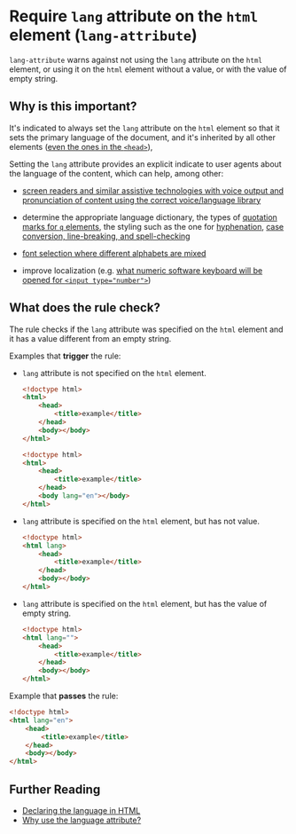 # Require `lang` attribute on the `html` element (`lang-attribute`)

`lang-attribute` warns against not using the `lang` attribute on the
`html` element, or using it on the `html` element without a value, or
with the value of empty string.


## Why is this important?

It's indicated to always set the `lang` attribute on the `html` element
so that it sets the primary language of the document, and it's inherited
by all other elements ([even the ones in the
`<head>`](https://www.w3.org/International/questions/qa-html-language-declarations#basics)),

Setting the `lang` attribute provides an explicit indicate to user
agents about the language of the content, which can help, among other:

 * [screen readers and similar assistive technologies with voice
   output and pronunciation of content using the correct voice/language
   library](http://blog.adrianroselli.com/2015/01/on-use-of-lang-attribute.html)

 * determine the appropriate language dictionary, the types of
   [quotation marks for `q` elements](https://www.w3.org/International/questions/qa-lang-why#rendering),
   the styling such as the one for
   [hyphenation](http://www.quirksmode.org/blog/archives/2012/11/hyphenation_wor.html),
   [case conversion, line-breaking, and
   spell-checking](https://www.w3.org/International/questions/qa-lang-why#authoring)

 * [font selection where different alphabets are
   mixed](https://www.w3.org/International/questions/qa-lang-why#fonts)

 * improve localization (e.g. [what numeric software keyboard will be
   opened for `<input type="number">`](https://ctrl.blog/entry/html5-input-number-localization))


## What does the rule check?

The rule checks if the `lang` attribute was specified on the
`html` element and it has a value different from an empty string.

Examples that **trigger** the rule:

* `lang` attribute is not specified on the `html` element.

  ```html
  <!doctype html>
  <html>
      <head>
          <title>example</title>
      </head>
      <body></body>
  </html>
  ```

  ```html
  <!doctype html>
  <html>
      <head>
          <title>example</title>
      </head>
      <body lang="en"></body>
  </html>
  ```

* `lang` attribute is specified on the `html` element,
  but has not value.

  ```html
  <!doctype html>
  <html lang>
      <head>
          <title>example</title>
      </head>
      <body></body>
  </html>
  ```

* `lang` attribute is specified on the `html` element,
  but has the value of empty string.

  ```html
  <!doctype html>
  <html lang="">
      <head>
          <title>example</title>
      </head>
      <body></body>
  </html>
  ```

Example that **passes** the rule:

```html
<!doctype html>
<html lang="en">
    <head>
        <title>example</title>
    </head>
    <body></body>
</html>
```


## Further Reading

* [Declaring the language in HTML](https://www.w3.org/International/questions/qa-html-language-declarations)
* [Why use the language attribute?](https://www.w3.org/International/questions/qa-lang-why)
